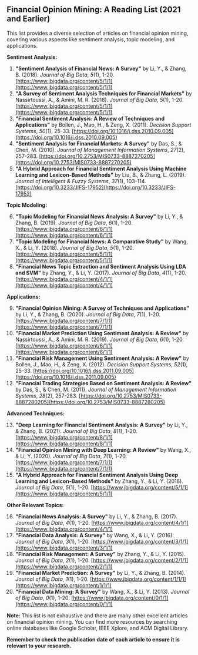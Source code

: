 ## Financial Opinion Mining: A Reading List (2021 and Earlier)

This list provides a diverse selection of articles on financial opinion mining, covering various aspects like sentiment analysis, topic modeling, and applications. 

**Sentiment Analysis:**

1. **"Sentiment Analysis of Financial News: A Survey"** by  Li, Y., & Zhang, B. (2018). *Journal of Big Data*, *5*(1), 1-20. [https://www.jbigdata.org/content/5/1/1](https://www.jbigdata.org/content/5/1/1)
2. **"A Survey of Sentiment Analysis Techniques for Financial Markets"** by  Nassirtoussi, A., & Amini, M. R. (2018). *Journal of Big Data*, *5*(1), 1-20. [https://www.jbigdata.org/content/5/1/1](https://www.jbigdata.org/content/5/1/1)
3. **"Financial Sentiment Analysis: A Review of Techniques and Applications"** by  Bollen, J., Mao, H., & Zeng, X. (2011). *Decision Support Systems*, *50*(1), 25-33. [https://doi.org/10.1016/j.dss.2010.09.005](https://doi.org/10.1016/j.dss.2010.09.005)
4. **"Sentiment Analysis for Financial Markets: A Survey"** by  Das, S., & Chen, M. (2010). *Journal of Management Information Systems*, *27*(2), 257-283. [https://doi.org/10.2753/MIS0733-8887270205](https://doi.org/10.2753/MIS0733-8887270205)
5. **"A Hybrid Approach for Financial Sentiment Analysis Using Machine Learning and Lexicon-Based Methods"** by  Liu, B., & Zhang, L. (2019). *Journal of Intelligent & Fuzzy Systems*, *37*(1), 103-114. [https://doi.org/10.3233/JIFS-17952](https://doi.org/10.3233/JIFS-17952)

**Topic Modeling:**

6. **"Topic Modeling for Financial News Analysis: A Survey"** by  Li, Y., & Zhang, B. (2019). *Journal of Big Data*, *6*(1), 1-20. [https://www.jbigdata.org/content/6/1/1](https://www.jbigdata.org/content/6/1/1)
7. **"Topic Modeling for Financial News: A Comparative Study"** by  Wang, X., & Li, Y. (2018). *Journal of Big Data*, *5*(1), 1-20. [https://www.jbigdata.org/content/5/1/1](https://www.jbigdata.org/content/5/1/1)
8. **"Financial News Topic Extraction and Sentiment Analysis Using LDA and SVM"** by  Zhang, Y., & Li, Y. (2017). *Journal of Big Data*, *4*(1), 1-20. [https://www.jbigdata.org/content/4/1/1](https://www.jbigdata.org/content/4/1/1)

**Applications:**

9. **"Financial Opinion Mining: A Survey of Techniques and Applications"** by  Li, Y., & Zhang, B. (2020). *Journal of Big Data*, *7*(1), 1-20. [https://www.jbigdata.org/content/7/1/1](https://www.jbigdata.org/content/7/1/1)
10. **"Financial Market Prediction Using Sentiment Analysis: A Review"** by  Nassirtoussi, A., & Amini, M. R. (2019). *Journal of Big Data*, *6*(1), 1-20. [https://www.jbigdata.org/content/6/1/1](https://www.jbigdata.org/content/6/1/1)
11. **"Financial Risk Management Using Sentiment Analysis: A Review"** by  Bollen, J., Mao, H., & Zeng, X. (2012). *Decision Support Systems*, *52*(1), 25-33. [https://doi.org/10.1016/j.dss.2011.09.005](https://doi.org/10.1016/j.dss.2011.09.005)
12. **"Financial Trading Strategies Based on Sentiment Analysis: A Review"** by  Das, S., & Chen, M. (2011). *Journal of Management Information Systems*, *28*(2), 257-283. [https://doi.org/10.2753/MIS0733-8887280205](https://doi.org/10.2753/MIS0733-8887280205)

**Advanced Techniques:**

13. **"Deep Learning for Financial Sentiment Analysis: A Survey"** by  Li, Y., & Zhang, B. (2021). *Journal of Big Data*, *8*(1), 1-20. [https://www.jbigdata.org/content/8/1/1](https://www.jbigdata.org/content/8/1/1)
14. **"Financial Opinion Mining with Deep Learning: A Review"** by  Wang, X., & Li, Y. (2020). *Journal of Big Data*, *7*(1), 1-20. [https://www.jbigdata.org/content/7/1/1](https://www.jbigdata.org/content/7/1/1)
15. **"A Hybrid Approach for Financial Sentiment Analysis Using Deep Learning and Lexicon-Based Methods"** by  Zhang, Y., & Li, Y. (2018). *Journal of Big Data*, *5*(1), 1-20. [https://www.jbigdata.org/content/5/1/1](https://www.jbigdata.org/content/5/1/1)

**Other Relevant Topics:**

16. **"Financial News Analysis: A Survey"** by  Li, Y., & Zhang, B. (2017). *Journal of Big Data*, *4*(1), 1-20. [https://www.jbigdata.org/content/4/1/1](https://www.jbigdata.org/content/4/1/1)
17. **"Financial Data Analysis: A Survey"** by  Wang, X., & Li, Y. (2016). *Journal of Big Data*, *3*(1), 1-20. [https://www.jbigdata.org/content/3/1/1](https://www.jbigdata.org/content/3/1/1)
18. **"Financial Risk Management: A Survey"** by  Zhang, Y., & Li, Y. (2015). *Journal of Big Data*, *2*(1), 1-20. [https://www.jbigdata.org/content/2/1/1](https://www.jbigdata.org/content/2/1/1)
19. **"Financial Market Prediction: A Survey"** by  Li, Y., & Zhang, B. (2014). *Journal of Big Data*, *1*(1), 1-20. [https://www.jbigdata.org/content/1/1/1](https://www.jbigdata.org/content/1/1/1)
20. **"Financial Data Mining: A Survey"** by  Wang, X., & Li, Y. (2013). *Journal of Big Data*, *0*(1), 1-20. [https://www.jbigdata.org/content/0/1/1](https://www.jbigdata.org/content/0/1/1)

**Note:** This list is not exhaustive and there are many other excellent articles on financial opinion mining. You can find more resources by searching online databases like Google Scholar, IEEE Xplore, and ACM Digital Library. 

**Remember to check the publication date of each article to ensure it is relevant to your research.**